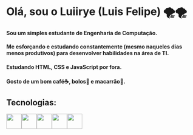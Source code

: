 <h1 align="left">Olá, sou o Luiirye (Luis Felipe) 🌪️🌪️</h1>
<h4 align="left">Sou um simples estudante de Engenharia de Computação. </h4>
<h4>Me esforçando e estudando constantemente  (mesmo naqueles dias menos produtivos) para desenvolver habilidades na área de TI.</h4>
<h4>Estudando HTML, CSS e JavaScript por fora.</h4>
<h4>Gosto de um bom café☕, bolos🍰 e macarrão🍝.</h4>

<h2>Tecnologias:</h2>
<img src="https://cdn.jsdelivr.net/gh/devicons/devicon/icons/java/java-original.svg" width="40" height="40"/><img src="https://cdn.jsdelivr.net/gh/devicons/devicon/icons/c/c-original.svg" width="40" height="40"/><img src="https://cdn.jsdelivr.net/gh/devicons/devicon/icons/html5/html5-original.svg" width="40" height="40"/><img src="https://cdn.jsdelivr.net/gh/devicons/devicon/icons/css3/css3-original.svg" width="40" height="40"/><img src="https://cdn.jsdelivr.net/gh/devicons/devicon/icons/javascript/javascript-original.svg" width="40" height="40"/>